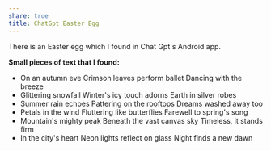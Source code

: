 ```yaml
---
share: true
title: ChatGpt Easter Egg
---
```


There is an Easter egg which I found in Chat Gpt's Android app.

**Small pieces of text that I found:**

- On an autumn eve Crimson leaves perform ballet Dancing with the breeze
- Glittering snowfall Winter's icy touch adorns Earth in silver robes
- Summer rain echoes Pattering on the rooftops Dreams washed away too
- Petals in the wind Fluttering like butterflies Farewell to spring's song
- Mountain's mighty peak Beneath the vast canvas sky Timeless, it stands firm
- In the city's heart Neon lights reflect on glass Night finds a new dawn

